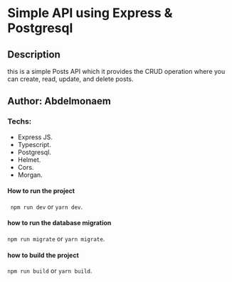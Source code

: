 # Simple API using Express & Postgresql

## Description

this is a simple Posts API which it provides the CRUD operation where you can create, read, update, and delete posts.

## Author: Abdelmonaem

### Techs:

- Express JS.
- Typescript.
- Postgresql.
- Helmet.
- Cors.
- Morgan.

#### How to run the project

` npm run dev` or `yarn dev`.

#### how to run the database migration

`npm run migrate` or `yarn migrate`.

#### how to build the project

`npm run build` or `yarn build`.
